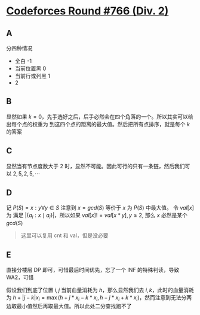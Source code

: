 # [Codeforces Round #766 (Div. 2)](https://codeforces.com/contest/1627)

## A

分四种情况

- 全白 -1
- 当前位置黑 0
- 当前行或列黑 1
- 2

## B

显然如果 $k = 0$，先手选好之后，后手必然会在四个角落的一个。所以其实可以给出每个点的权重为 到这四个点的距离的最大值。然后把所有点排序，就是每个 $k$ 的答案

## C

显然当有节点度数大于 2 时，显然不可能。因此可行的只有一条链，然后我们可以 $2, 5, 2, 5, \cdots$

## D

记 $P(S) = {x : y \forall y \in S}$ 注意到 $x = gcd(S)$ 等价于 $x$ 为 $P(S)$ 中最大值。
令 $val[x]$ 为 满足 $| \{ a_i : x \mid a_i \} |$，所以如果 $val[x] != val[x * y], y \geq 2$, 那么 $x$ 必然是某个 $gcd(S)$

> 这里可以复用 cnt 和 val，但是没必要

## E

直接分楼层 DP 即可，可惜最后时间优先，忘了一个 INF 的特殊判读，导致 WA2，可惜

假设我们到底了位置 $i, j$ 当前血量消耗为 $h$，那么显然我们去 $i, k$，此时的血量消耗为 $h + |j - k| x_i = \max(h + j * x_i - k * x_i,  h - j * x_i + k * x_i)$，然而注意到无法分两边取最小值然后再取最大值。所以此处二分查找跑不了
